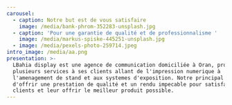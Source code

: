 ```yaml
---
carousel:
  - caption: Notre but est de vous satisfaire
    image: /media/bank-phrom-352283-unsplash.jpg
  - caption: 'Pour une garantie de qualité et de professionnalisme '
    image: /media/markus-spiske-445251-unsplash.jpg
  - image: /media/pexels-photo-259714.jpeg
intro_image: /media/aa.png
presentation: >-
  LBahia display est une agence de communication domiciliée à Oran, proposant
  plusieurs services à ses clients allant de l'impression numerique à
  l'amenagement de stand et aux systemes d'exposition. Notre principal but et
  d'offrir une prestation de qualité et un rendu impecable pour satisfaire nos
  clients et leur offrir le meilleur produit possible.
---
```


